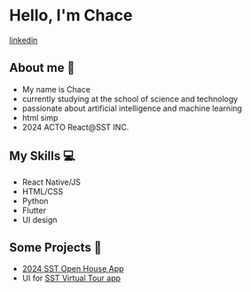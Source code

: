 # Hello, I'm Chace
[linkedin](https://www.linkedin.com/in/chace-tan-ba72162ba/)
## About me 🤗
- My name is Chace
- currently studying at the school of science and technology
- passionate about artificial intelligence and machine learning
- html simp
- 2024 ACTO React@SST INC.
  
## My Skills 💻
- React Native/JS
- HTML/CSS
- Python
- Flutter
- UI design

## Some Projects 📁
- [2024 SST Open House App](https://github.com/sst-inc/openhouseapp2024)
- UI for [SST Virtual Tour app](https://github.com/tedydevmac/virtualtour)
